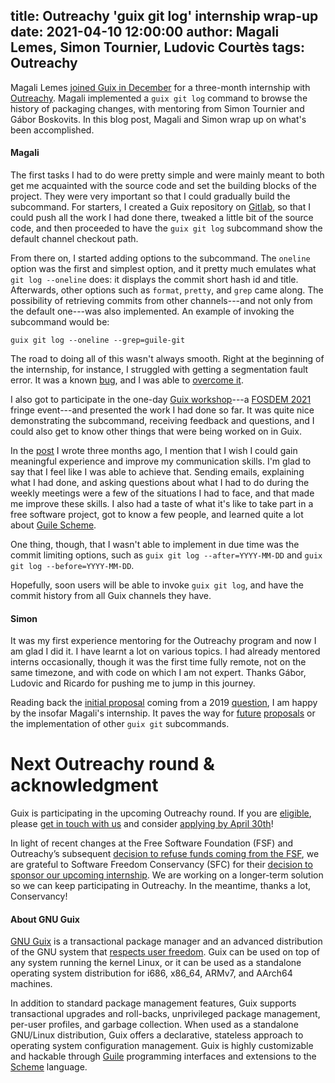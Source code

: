 title: Outreachy 'guix git log' internship wrap-up
date: 2021-04-10 12:00:00
author: Magali Lemes, Simon Tournier, Ludovic Courtès
tags: Outreachy
---

Magali Lemes [joined Guix in
December](https://guix.gnu.org/en/blog/2020/add-a-subcommand-showing-gnu-guix-history-of-all-packages/)
for a three-month internship with
[Outreachy](https://www.outreachy.org/).  Magali implemented a `guix git
log` command to browse the history of packaging changes, with mentoring
from Simon Tournier and Gábor Boskovits.  In this blog post, Magali and
Simon wrap up on what's been accomplished.

#### Magali

The first tasks I had to do were pretty simple and were mainly meant to both get
me acquainted with the source code and set the building blocks of the
project.  They were very important so that I could gradually build the
subcommand.  For starters, I created a Guix repository on
[Gitlab](https://gitlab.com/magalilemes/guix), so that I could push all the work
I had done there, tweaked a little bit of the source code, and then proceeded to
have the `guix git log` subcommand show the default channel checkout path.

From there on, I started adding options to the subcommand.  The `oneline`
option was the first and simplest option, and it pretty much emulates what
`git log --oneline` does: it displays the commit short hash id and
title. Afterwards, other options such as `format`, `pretty`, and `grep` came
along.  The possibility of retrieving commits from other channels---and not
only from the default one---was also implemented.  An example of invoking the
subcommand would be:

```
guix git log --oneline --grep=guile-git
```

The road to doing all of this wasn't always smooth.  Right at the beginning of
the internship, for instance, I struggled with getting a segmentation fault
error.  It was a known
[bug](https://gitlab.com/guile-git/guile-git/-/issues/21), and I was able to
[overcome
it](https://lists.gnu.org/archive/html/guix-devel/2020-12/msg00226.html).

I also got to participate in the one-day [Guix
workshop](https://guix.gnu.org/en/blog/2021/meet-guix-at-fosdem-2021/)---a
[FOSDEM 2021](https://fosdem.org/2021/) fringe event---and presented the work
I had done so far. It was quite nice demonstrating the subcommand, receiving
feedback and questions, and I could also get to know other things that were
being worked on in Guix.

In the
[post](https://guix.gnu.org/en/blog/2020/add-a-subcommand-showing-gnu-guix-history-of-all-packages/)
I wrote three months ago, I mention that I wish I could gain meaningful
experience and improve my communication skills.  I'm glad to say that I feel
like I was able to achieve that.  Sending emails, explaining what I had done,
and asking questions about what I had to do during the weekly meetings were a
few of the situations I had to face, and that made me improve these skills.  I
also had a taste of what it's like to take part in a free software project,
got to know a few people, and learned quite a lot about [Guile
Scheme](https://www.gnu.org/software/guile/).

One thing, though, that I wasn't able to implement in due time was the commit
limiting options, such as `guix git log --after=YYYY-MM-DD` and `guix git log
--before=YYYY-MM-DD`.

Hopefully, soon users will be able to invoke `guix git log`, and  have the
commit history from all Guix channels they have.

#### Simon

It was my first experience mentoring for the Outreachy program and now I am
glad I did it.  I have learnt a lot on various topics.  I had already
mentored interns occasionally, though it was the first time fully remote, not
on the same timezone, and with code on which I am not expert.  Thanks Gábor,
Ludovic and Ricardo for pushing me to jump in this journey.

Reading back the [initial
proposal](https://lists.gnu.org/archive/html/guix-devel/2020-09/msg00108.html)
coming from a 2019
[question](https://lists.gnu.org/archive/html/help-guix/2019-06/msg00098.html),
I am happy by the insofar Magali's internship.  It paves the way for
[future](https://lists.gnu.org/archive/html/guix-devel/2020-12/msg00141.html)
[proposals](https://lists.gnu.org/archive/html/guix-devel/2020-12/msg00170.html)
or the implementation of other `guix git` subcommands.

# Next Outreachy round & acknowledgment

Guix is participating in the upcoming Outreachy round.  If you are
[eligible](https://www.outreachy.org/docs/applicant/#eligibility),
please [get in touch with us](https://guix.gnu.org/en/contact) and
consider [applying by April
30th](https://www.outreachy.org/docs/applicant/#outreachy-schedule)!

In light of recent changes at the Free Software Foundation (FSF) and
Outreachy’s subsequent [decision to refuse funds coming from the
FSF](https://www.outreachy.org/blog/2021-03-23/fsf-participation-barred/),
we are grateful to Software Freedom Conservancy (SFC) for their
[decision to sponsor our upcoming
internship](https://sfconservancy.org/blog/2021/mar/23/outreachy-fsf/).
We are working on a longer-term solution so we can keep participating
in Outreachy.  In the meantime, thanks a lot, Conservancy!

#### About GNU Guix

[GNU Guix](https://guix.gnu.org) is a transactional package
manager and an advanced distribution of the GNU system that [respects
user
freedom](https://www.gnu.org/distros/free-system-distribution-guidelines.html).
Guix can be used on top of any system running the kernel Linux, or it
can be used as a standalone operating system distribution for i686,
x86_64, ARMv7, and AArch64 machines.

In addition to standard package management features, Guix supports
transactional upgrades and roll-backs, unprivileged package management,
per-user profiles, and garbage collection.  When used as a standalone
GNU/Linux distribution, Guix offers a declarative, stateless approach to
operating system configuration management.  Guix is highly customizable
and hackable through [Guile](https://www.gnu.org/software/guile)
programming interfaces and extensions to the
[Scheme](http://schemers.org) language.
